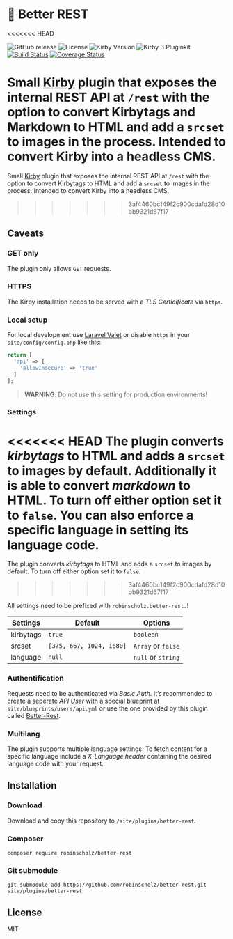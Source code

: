 # 🤝 Better REST

<<<<<<< HEAD

![GitHub release](https://img.shields.io/github/release/robinscholz/better-rest.svg?maxAge=900) ![License](https://img.shields.io/github/license/mashape/apistatus.svg) ![Kirby Version](https://img.shields.io/badge/Kirby-3-black.svg) ![Kirby 3 Pluginkit](https://img.shields.io/badge/Pluginkit-YES-cca000.svg) [![Build Status](https://travis-ci.com/robinscholz/better-rest.svg?branch=master)](https://travis-ci.com/robinscholz/better-rest) [![Coverage Status](https://coveralls.io/repos/github/robinscholz/better-rest/badge.svg?branch=master)](https://coveralls.io/github/robinscholz/better-rest?branch=master)


Small [Kirby](https://getkirby.com) plugin that exposes the internal REST API at `/rest` with the option to convert Kirbytags and Markdown to HTML and add a `srcset` to images in the process. Intended to convert Kirby into a headless CMS.
=======
Small [Kirby](https://getkirby.com) plugin that exposes the internal REST API at `/rest` with the option to convert Kirbytags to HTML and add a `srcset` to images in the process. Intended to convert Kirby into a headless CMS.
>>>>>>> 3af4460bc149f2c900cdafd28d10bb9321d67f17

## Caveats

### GET only
The plugin only allows `GET` requests.

### HTTPS
The Kirby installation needs to be served with a _TLS Certicificate_ via `https`.

### Local setup
For local development use [Laravel Valet](https://laravel.com/docs/master/valet) or disable `https` in your `site/config/config.php` like this:

``` php
return [
  'api' => [
    'allowInsecure' => 'true'
  ]
];
```
> **WARNING**: Do not use this setting for production environments!

### Settings
<<<<<<< HEAD
The plugin converts _kirbytags_ to HTML and adds a `srcset` to images by default. Additionally it is able to convert _markdown_ to HTML. To turn off either option set it to `false`. You can also enforce a specific language in setting its language code.
=======
The plugin converts _kirbytags_ to HTML and adds a `srcset` to images by default. To turn off either option set it to `false`.
>>>>>>> 3af4460bc149f2c900cdafd28d10bb9321d67f17

All settings need to be prefixed with `robinscholz.better-rest.`!

| Settings  | Default                  | Options            |
| --------- | ------------------------ | ------------------ |
| kirbytags | `true`                   | `boolean`          |
| srcset    | `[375, 667, 1024, 1680]` | `Array` or `false` |
| language  | `null`                   | `null` or `string` |

### Authentification
Requests need to be authenticated via _Basic Auth_. It’s recommended to create a seperate _API User_ with a special blueprint at `site/blueprints/users/api.yml` or use the one provided by this plugin called [Better-Rest](https://github.com/robinscholz/better-rest/blob/master/blueprints/users/betterrest.yml).

### Multilang
The plugin supports multiple language settings. To fetch content for a specific language include a _X-Language header_ containing the desired language code with your request.

## Installation

### Download
Download and copy this repository to `/site/plugins/better-rest`.

### Composer 
```
composer require robinscholz/better-rest
```

### Git submodule
```
git submodule add https://github.com/robinscholz/better-rest.git site/plugins/better-rest
```

## License
MIT
